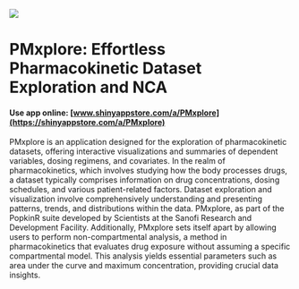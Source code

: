 ![](https://shiny-app-store3.s3.amazonaws.com/approvedapp/s881_Cn8fwpWlJVIKD0xeLjhH1op2vO0dUP6czfYlqU51_logo_50.jpg)



# PMxplore: Effortless Pharmacokinetic Dataset Exploration and NCA

#### Use app online: __[www.shinyappstore.com/a/PMxplore](https://shinyappstore.com/a/PMxplore)__

PMxplore is an application designed for the exploration of pharmacokinetic datasets, offering interactive visualizations and summaries of dependent variables, dosing regimens, and covariates. In the realm of pharmacokinetics, which involves studying how the body processes drugs, a dataset typically comprises information on drug concentrations, dosing schedules, and various patient-related factors. Dataset exploration and visualization involve comprehensively understanding and presenting patterns, trends, and distributions within the data. PMxplore, as part of the PopkinR suite developed by Scientists at the Sanofi Research and Development Facility. Additionally, PMxplore sets itself apart by allowing users to perform non-compartmental analysis, a method in pharmacokinetics that evaluates drug exposure without assuming a specific compartmental model. This analysis yields essential parameters such as area under the curve and maximum concentration, providing crucial data insights.
